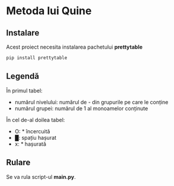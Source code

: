 # Metoda lui Quine

## Instalare

Acest proiect necesita instalarea pachetului **prettytable**

```bash
pip install prettytable
```

## Legendă

În primul tabel:
- numărul nivelului: numărul de - din grupurile pe care le conține
- numărul grupei: numărul de 1 al monoamelor conținute

În cel de-al doilea tabel:
- O: * încercuită
- █: spațiu hașurat
- x: * hașurată

## Rulare

Se va rula script-ul **main.py**.
